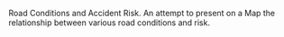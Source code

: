 Road Conditions and Accident Risk. An attempt to present on a Map the relationship between various road conditions and risk.
